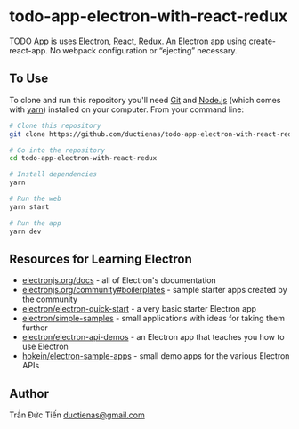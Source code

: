 # todo-app-electron-with-react-redux

TODO App is uses [Electron](http://electron.atom.io/), [React](https://facebook.github.io/react/), [Redux](https://github.com/reactjs/redux). An Electron app using create-react-app. No webpack configuration or “ejecting” necessary.


## To Use

To clone and run this repository you'll need [Git](https://git-scm.com) and [Node.js](https://nodejs.org/en/download/) (which comes with [yarn](https://yarnpkg.com/lang/en/)) installed on your computer. From your command line:

```bash
# Clone this repository
git clone https://github.com/ductienas/todo-app-electron-with-react-redux.git

# Go into the repository
cd todo-app-electron-with-react-redux

# Install dependencies
yarn

# Run the web
yarn start

# Run the app
yarn dev
```

## Resources for Learning Electron

- [electronjs.org/docs](https://electronjs.org/docs) - all of Electron's documentation
- [electronjs.org/community#boilerplates](https://electronjs.org/community#boilerplates) - sample starter apps created by the community
- [electron/electron-quick-start](https://github.com/electron/electron-quick-start) - a very basic starter Electron app
- [electron/simple-samples](https://github.com/electron/simple-samples) - small applications with ideas for taking them further
- [electron/electron-api-demos](https://github.com/electron/electron-api-demos) - an Electron app that teaches you how to use Electron
- [hokein/electron-sample-apps](https://github.com/hokein/electron-sample-apps) - small demo apps for the various Electron APIs

## Author

Trần Đức Tiến <ductienas@gmail.com>